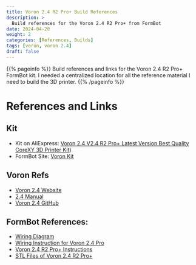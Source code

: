```yaml
---
title: Voron 2.4 R2 Pro+ Build References
description: >
  Build references for the Voron 2.4 R2 Pro+ from FormBot
date: 2024-04-20
weight: 2
categories: [References, Builds]
tags: [voron, voron 2.4]
draft: false
---
```


{{% pageinfo %}}
Build references and links for the Voron 2.4 R2 Pro+ FormBot kit. I needed a centralized location for all the reference material I need to build the 3D printer.
{{% /pageinfo %}}

# References and Links

## Kit

- Kit on AliExpress: [Voron 2.4 V2.4 R2 Pro+ Latest Version Best Quality CoreXY 3D Printer Kit](https://www.aliexpress.us/item/3256803199034766.html?spm=a2g0o.order_list.order_list_main.5.2cfe1802Npe2Rk&gatewayAdapt=glo2usa))
- FormBot Site: [Voron Kit](https://www.formbot3d.com/products/voron-24-r2-pro-corexy-3d-printer-kit-with-m8p-cb1-board-and-canbus-wiring-system?VariantsId=10481)

## Voron Refs

- [Voron 2.4 Website](https://vorondesign.com/voron2.4)
- [2.4 Manual](https://github.com/VoronDesign/Voron-2/raw/Voron2.4/Manual/Assembly_Manual_2.4r2.pdf)
- [Voron 2.4 GitHub](https://github.com/VoronDesign/Voron-2/)

## FormBot References:

- [Wiring Diagram](https://drive.google.com/file/d/1Cq7LWvDv7ZkAo8UH1fZQUC-eRevE1t4u/view?pli=1)
- [Wiring Instruction for Voron 2.4 Pro](https://drive.google.com/file/d/19wdkwaP-MP6JrulkZ-r0Kav1kbvxzPzk/view)
- [Voron 2.4 R2 Pro+ Instructions](https://drive.google.com/file/d/1HAoaRFFA4JQNH5PZTGo-tmtvavjdQbKO/view)
- [STL Files of Voron 2.4 R2 Pro+](https://drive.google.com/file/d/1VGESvXycgMbUvep2g-nsu8e-c_ZA2rYF/view)
